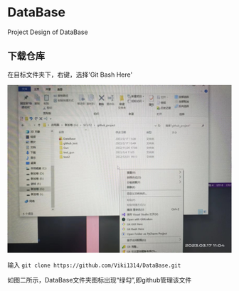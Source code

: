 # DataBase
Project Design of DataBase

## 下载仓库

在目标文件夹下，右键，选择'Git Bash Here'

![Image_1](/readme_Image/1.jpg  "1")

输入   ```git clone https://github.com/Viki1314/DataBase.git```

如图二所示，DataBase文件夹图标出现“绿勾”,即github管理该文件
